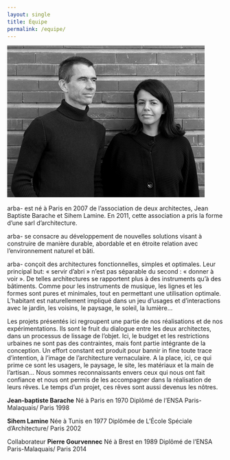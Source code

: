 ```yaml
---
layout: single
title: Équipe
permalink: /equipe/
---
```


![Jean-Baptiste et Sihem](/content/1.atelier/JB-et-Sihem.jpg)

arba- est né à Paris en 2007 de l’association de deux architectes, Jean Baptiste Barache et Sihem Lamine. En 2011, cette association a pris la forme d’une sarl d’architecture.

arba- se consacre au développement de nouvelles solutions visant à construire de manière durable, abordable et en étroite relation avec l’environnement naturel et bâti. 

arba- conçoit des architectures fonctionnelles, simples et optimales. Leur principal but: « servir d’abri » n’est pas séparable du second : « donner à voir ». De telles architectures se rapportent plus à des instruments qu’à des bâtiments. Comme pour les instruments de musique, les lignes et les formes sont pures et minimales, tout en permettant une utilisation optimale. L’habitant est naturellement impliqué dans un jeu d’usages et d’interactions avec le jardin, les voisins, le paysage, le soleil, la lumière…

Les projets présentés ici regroupent une partie de nos réalisations et de nos expérimentations. 
Ils sont le fruit du dialogue entre les deux architectes, dans un processus de lissage de l’objet.
Ici, le budget et les restrictions urbaines ne sont pas des contraintes, mais font partie intégrante de la conception. 
Un effort constant est produit pour bannir in fine toute trace d’intention, à l’image de l’architecture vernaculaire.
A la place, ici, ce qui prime ce sont les usagers, le paysage, le site, les matériaux et la main de l’artisan…
Nous sommes reconnaissants envers ceux qui nous ont fait confiance et nous ont permis de les accompagner dans la réalisation de leurs rêves. Le temps d’un projet, ces rêves sont aussi devenus les nôtres.

**Jean-baptiste Barache**
Né à Paris en 1970 Diplômé de l’ENSA Paris-Malaquais/ Paris 1998

**Sihem Lamine**
Née à Tunis en 1977 Diplômée de L’École Spéciale d’Architecture/ Paris 2002

Collaborateur
**Pierre Gourvennec**
Né à Brest en 1989 Diplômé de l’ENSA Paris-Malaquais/ Paris 2014

